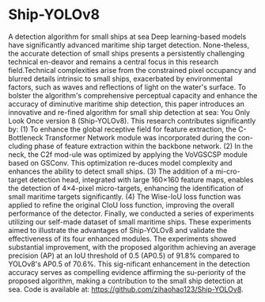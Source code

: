 # Ship-YOLOv8
A detection algorithm for small ships at sea
Deep learning-based models have significantly advanced maritime ship target detection. None-theless, the accurate detection of small ships presents a persistently challenging technical en-deavor and remains a central focus in this research field.Technical complexities arise from the constrained pixel occupancy and blurred details intrinsic to small ships, exacerbated by environmental factors, such as waves and reflections of light on the water's surface. To bolster the algorithm's comprehensive perceptual capacity and enhance the accuracy of diminutive maritime ship detection, this paper introduces an innovative and re-fined algorithm for small ship detection at sea: You Only Look Once version 8 (Ship-YOLOv8). This research contributes significantly by: (1) To enhance the global receptive field for feature extraction, the C-Bottleneck Transformer Network module was incorporated during the con-cluding phase of feature extraction within the backbone network. (2) In the neck, the C2f mod-ule was optimized by applying the VoVGSCSP module based on GSConv. This optimization re-duces model complexity and enhances the ability to detect small ships. (3) The addition of a mi-cro-target detection head, integrated with large 160×160 feature maps, enables the detection of 4×4-pixel micro-targets, enhancing the identification of small maritime targets significantly. (4) The Wise-IoU loss function was applied to refine the original CIoU loss function, improving the overall performance of the detector. Finally, we conducted a series of experiments utilizing our self-made dataset of small maritime ships. These experiments aimed to illustrate the advantages of Ship-YOLOv8 and validate the effectiveness of its four enhanced modules. The experiments showed substantial improvement, with the proposed algorithm achieving an average precision (AP) at an IoU threshold of 0.5 (AP0.5) of 91.8% compared to YOLOv8's AP0.5 of 70.6%. This sig-nificant enhancement in the detection accuracy serves as compelling evidence affirming the su-periority of the proposed algorithm, making a contribution to the small ship detection at sea. Code is available at: https://github.com/zihaohao123/Ship-YOLOv8.
